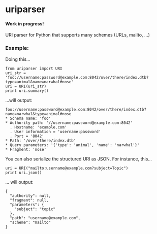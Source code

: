 uriparser
=========
#### Work in progress!
URI parser for Python that supports many schemes (URLs, mailto, ...)

### Example:
Doing this...

    from uriparser import URI
    uri_str = 'foo://username:password@example.com:8042/over/there/index.dtb?type=animal&name=narwhal#nose'
    uri = URI(uri_str)
    print uri.summary()

...will output:

    foo://username:password@example.com:8042/over/there/index.dtb?name=narwhal&type=animal#nose
    * Schema name: 'foo'
    * Authority path: '//username:password@example.com:8042'
      . Hostname: 'example.com'
      . User information = 'username:password'
      . Port = '8042'
    * Path: '/over/there/index.dtb'
    * Query parameters: '{'type': 'animal', 'name': 'narwhal'}'
    * Fragment: 'nose'


You can also serialize the structured URI as JSON. For instance, this...

    uri = URI("mailto:username@example.com?subject=Topic")
    print uri.json()

... will output:

    {
      "authority": null, 
      "fragment": null, 
      "parameters": {
        "subject": "topic"
      }, 
      "path": "username@example.com", 
      "scheme": "mailto"
    }
